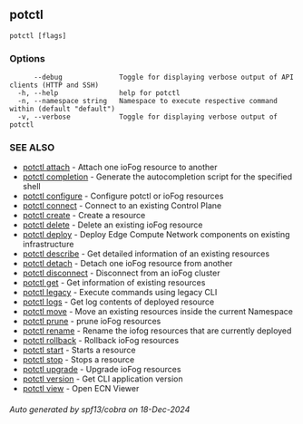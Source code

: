 ## potctl



```
potctl [flags]
```

### Options

```
      --debug              Toggle for displaying verbose output of API clients (HTTP and SSH)
  -h, --help               help for potctl
  -n, --namespace string   Namespace to execute respective command within (default "default")
  -v, --verbose            Toggle for displaying verbose output of potctl
```

### SEE ALSO

* [potctl attach](potctl_attach.md)	 - Attach one ioFog resource to another
* [potctl completion](potctl_completion.md)	 - Generate the autocompletion script for the specified shell
* [potctl configure](potctl_configure.md)	 - Configure potctl or ioFog resources
* [potctl connect](potctl_connect.md)	 - Connect to an existing Control Plane
* [potctl create](potctl_create.md)	 - Create a resource
* [potctl delete](potctl_delete.md)	 - Delete an existing ioFog resource
* [potctl deploy](potctl_deploy.md)	 - Deploy Edge Compute Network components on existing infrastructure
* [potctl describe](potctl_describe.md)	 - Get detailed information of an existing resources
* [potctl detach](potctl_detach.md)	 - Detach one ioFog resource from another
* [potctl disconnect](potctl_disconnect.md)	 - Disconnect from an ioFog cluster
* [potctl get](potctl_get.md)	 - Get information of existing resources
* [potctl legacy](potctl_legacy.md)	 - Execute commands using legacy CLI
* [potctl logs](potctl_logs.md)	 - Get log contents of deployed resource
* [potctl move](potctl_move.md)	 - Move an existing resources inside the current Namespace
* [potctl prune](potctl_prune.md)	 - prune ioFog resources
* [potctl rename](potctl_rename.md)	 - Rename the iofog resources that are currently deployed
* [potctl rollback](potctl_rollback.md)	 - Rollback ioFog resources
* [potctl start](potctl_start.md)	 - Starts a resource
* [potctl stop](potctl_stop.md)	 - Stops a resource
* [potctl upgrade](potctl_upgrade.md)	 - Upgrade ioFog resources
* [potctl version](potctl_version.md)	 - Get CLI application version
* [potctl view](potctl_view.md)	 - Open ECN Viewer

###### Auto generated by spf13/cobra on 18-Dec-2024

